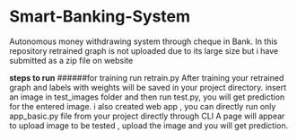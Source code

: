 # Smart-Banking-System
Autonomous money withdrawing system through cheque in Bank.
In this repository retrained graph is not uploaded due to its large size but i have submitted as a zip file on website

**steps to run**
######for training run retrain.py
After training your retrained graph and labels with weights will be saved in your project directory.
insert an image in test_images folder and then run test.py, you will get prediction for the entered image.
i also created web app , you can directly run only app_basic.py file from your project directly through CLI
A page will appear to upload image to be tested , upload the image and you will get prediction.
